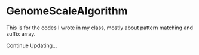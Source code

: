 # GenomeScaleAlgorithm
This is for the codes I wrote in my class, mostly about pattern matching and suffix array.
   
Continue Updating...
